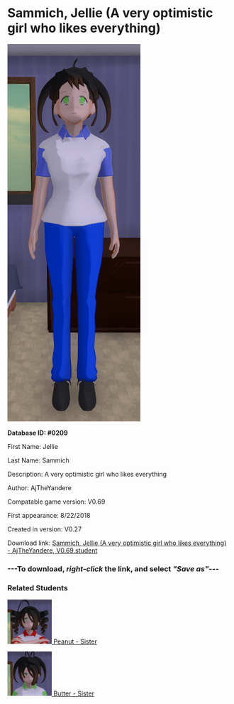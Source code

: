 # Sammich, Jellie (A very optimistic girl who likes everything)

<img src="../../Files/Images/Sammich, Jellie (A very optimistic girl who likes everything).png" title="Sammich, Jellie (A very optimistic girl who likes everything) - AjTheYandere, V0.69">

**Database ID: #0209**

First Name: Jellie

Last Name: Sammich

Description: A very optimistic girl who likes everything

Author: AjTheYandere

Compatable game version: V0.69

First appearance: 8/22/2018

Created in version: V0.27

Download link: <a href="https://raw.githubusercontent.com/Arbiter1223/Daigaku-Gurashi-Custom-Students/master/Files/Student%20Files/Sammich%2C%20Jellie%20(A%20very%20optimistic%20girl%20who%20likes%20everything)%20-%20AjTheYandere%2C%20V0.69.student">Sammich, Jellie (A very optimistic girl who likes everything) - AjTheYandere, V0.69.student</a>

### ---**To download, _right-click_ the link, and select _"Save as"_**---

### Related Students

<a href="Sammich, Peanut (A ruthless and total bully).md"><img src="../../Files/Thumbs/Sammich, Peanut (A ruthless and total bully).png" height="100" width="100" title="Sammich, Peanut (A ruthless and total bully) - AjTheYandere, V0.69"></a><a href="Sammich, Peanut (A ruthless and total bully).md"> Peanut - Sister</a>

<a href="Sammich, Butter (A very boring and bland girl girl).md"><img src="../../Files/Thumbs/Sammich, Butter (A very boring and bland girl girl).png" height="100" width="100" title="Sammich, Butter (A very boring and bland girl girl) - AjTheYandere, V0.69"></a><a href="Sammich, Butter (A very boring and bland girl girl).md"> Butter - Sister</a>

